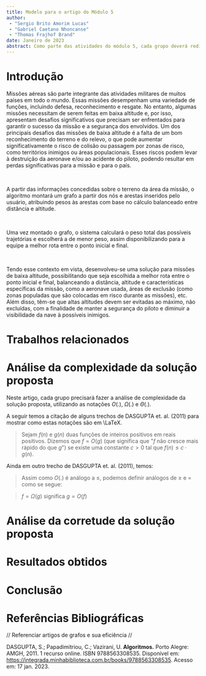 ```yaml
---
title: Modelo para o artigo do Módulo 5
author: 
 - "Sergio Brito Amorim Lucas"
 - "Gabriel Caetano Nhoncanse"
 - "Thomas Frajhof Brand"
date: Janeiro de 2023
abstract: Como parte das atividades do módulo 5, cada grupo deverá redigir um texto descrevendo os resultados do projeto no formato de um artigo científico. Este arquivo no formato markdown contém a estrutura básica deste artigo. Cada grupo deverá editar este arquivo com a descrição do projeto que desenvolveu.
---
```


# Introdução

<p>Missões aéreas são parte integrante das atividades militares de muitos países em todo o mundo. Essas missões desempenham uma variedade de funções, incluindo defesa, reconhecimento e resgate. No entanto, algumas missões necessitam de serem feitas em baixa altitude e, por isso, apresentam desafios significativos que precisam ser enfrentados para garantir o sucesso da missão e a segurança dos envolvidos. Um dos principais desafios das missões de baixa altitude é a falta de um bom reconhecimento do terreno e do relevo, o que pode aumentar significativamente o risco de colisão ou passagem por zonas de risco, como territórios inimigos ou áreas populacionais. Esses riscos podem levar à destruição da aeronave e/ou ao acidente do piloto, podendo resultar em perdas significativas para a missão e para o país.
</p>
<br><p>A partir das informações concedidas sobre o terreno da área da missão, o algoritmo montará um grafo a partir dos nós e arestas inseridos pelo usuário, atribuindo pesos às arestas com base no cálculo balanceado entre distância e altitude.</p>
<br><p>Uma vez montado o grafo, o sistema calculará o peso total das possíveis trajetórias e escolherá a de menor peso, assim disponibilizando para a equipe a melhor rota entre o ponto inicial e final.</p>
<br><p>Tendo esse contexto em vista, desenvolveu-se uma solução para missões de baixa altitude, possibilitando que seja escolhida a melhor rota entre o ponto inicial e final, balanceando a distância, altitude e características específicas da missão, como a aeronave usada, áreas de exclusão (como zonas populadas que são colocadas em risco durante as missões), etc. Além disso, têm-se que altas altitudes devem ser evitadas ao máximo, não excluídas, com a finalidade de manter a segurança do piloto e diminuir a visibilidade da nave à possíveis inimigos. </p>



# Trabalhos relacionados


# Análise da complexidade da solução proposta

Neste artigo, cada grupo precisará fazer a análise de complexidade da solução proposta, utilizando as notações $O(.)$, $\Omega(.)$ e $\Theta(.)$.

A seguir temos a citação de alguns trechos de DASGUPTA et. al. (2011) para mostrar como estas notações são em \LaTeX. 

> Sejam $f(n)$ e $g(n)$ duas funções de inteiros positivos em reais positivos. Dizemos que $f = O(g)$ (que significa que "$f$ não cresce mais rápido do que $g$") se existe uma constante $c > 0$ tal que $f(n) \leq c \cdot g(n)$.

Ainda em outro trecho de DASGUPTA et. al. (2011), temos:

> Assim como $O(.)$ é análogo a $\leq$, podemos definir análogos de $\geq$ e $=$ como se segue:

> $f = \Omega(g)$ significa $g = O(f)$

# Análise da corretude da solução proposta

# Resultados obtidos

# Conclusão

# Referências Bibliográficas
//
Referenciar artigos de grafos e sua eficiência
//

DASGUPTA, S.; Papadimitriou, C.; Vazirani, U. **Algoritmos.** Porto Alegre: AMGH, 2011. 1 recurso online. ISBN 9788563308535. Disponível em: https://integrada.minhabiblioteca.com.br/books/9788563308535. Acesso em: 17 jan. 2023.